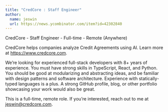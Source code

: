```yaml
---
title: "CredCore : Staff Engineer"
author:
  name: jeswin
  url: https://news.ycombinator.com/item?id=42302840
---
```

CredCore - Staff Engineer - Full-time - Remote (Anywhere)

CredCore helps companies analyze Credit Agreements using AI. Learn more at <a href="https:&#x2F;&#x2F;www.credcore.com" rel="nofollow">https:&#x2F;&#x2F;www.credcore.com</a>.

We’re looking for experienced full-stack developers with 8+ years of experience. You must have strong skills in TypeScript, React, and Python. You should be good at modularizing and abstracting ideas, and be familiar with design patterns and software architecture. Experience with statically-typed languages is a plus. A strong GitHub profile, blog, or other portfolio showcasing your work would also be great.

This is a full-time, remote role. If you’re interested, reach out to me at jeswin@credcore.com.
<JobApplication />
